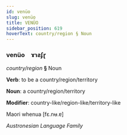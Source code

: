 ```yaml
---
id: venüo
slug: venüo
title: VENÜO
sidebar_position: 619
hoverText: country/region § Noun
---
```


### venüo&emsp;<span kind="abugida">ɤɿƨʄɽ</span>

*country/region* **§** Noun

**Verb**: to be a country/region/territory

**Noun**: a country/region/territory

**Modifier**: country-like/region-like/territory-like

Maori whenua [fɛ.nʉ.ɐ]

*Austronesian Language Family*